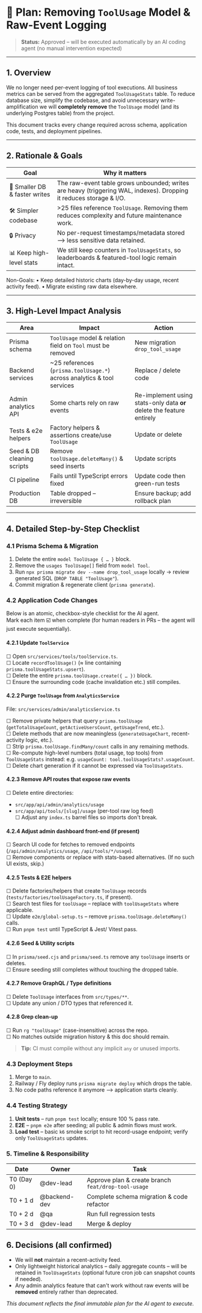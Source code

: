# 🚧 Plan: Removing `ToolUsage` Model & Raw-Event Logging

> **Status:** Approved – will be executed automatically by an AI coding agent (no manual intervention expected)

---

## 1. Overview

We no longer need per-event logging of tool executions. All business metrics can be served from the aggregated `ToolUsageStats` table. To reduce database size, simplify the codebase, and avoid unnecessary write-amplification we will **completely remove** the `ToolUsage` model (and its underlying Postgres table) from the project.

This document tracks every change required across schema, application code, tests, and deployment pipelines.

---

## 2. Rationale & Goals

| Goal | Why it matters |
|------|----------------|
| 🚀  Smaller DB & faster writes | The raw-event table grows unbounded; writes are heavy (triggering WAL, indexes). Dropping it reduces storage & I/O. |
| 🛠️  Simpler codebase | >25 files reference `ToolUsage`. Removing them reduces complexity and future maintenance work. |
| 🔒  Privacy | No per-request timestamps/metadata stored ⟶ less sensitive data retained. |
| 📊  Keep high-level stats | We still keep counters in `ToolUsageStats`, so leaderboards & featured-tool logic remain intact. |

Non-Goals:
• Keep detailed historic charts (day-by-day usage, recent activity feed).
• Migrate existing raw data elsewhere.

---

## 3. High-Level Impact Analysis

| Area | Impact | Action |
|------|--------|--------|
| Prisma schema | `ToolUsage` model & relation field on `Tool` must be removed | New migration `drop_tool_usage` |
| Backend services | ~25 references (`prisma.toolUsage.*`) across analytics & tool services | Replace / delete code |
| Admin analytics API | Some charts rely on raw events | Re-implement using stats-only data **or** delete the feature entirely |
| Tests & e2e helpers | Factory helpers & assertions create/use `ToolUsage` | Update or delete |
| Seed & DB cleaning scripts | Remove `toolUsage.deleteMany()` & seed inserts | Update scripts |
| CI pipeline | Fails until TypeScript errors fixed | Update code then green-run tests |
| Production DB | Table dropped – irreversible | Ensure backup; add rollback plan |

---

## 4. Detailed Step-by-Step Checklist

### 4.1 Prisma Schema & Migration

1. Delete the entire `model ToolUsage { … }` block.  
2. Remove the `usages ToolUsage[]` field from `model Tool`.  
3. Run `npx prisma migrate dev --name drop_tool_usage` locally → review generated SQL (`DROP TABLE "ToolUsage"`).  
4. Commit migration & regenerate client (`prisma generate`).

### 4.2 Application Code Changes

Below is an atomic, checkbox-style checklist for the AI agent.  
Mark each item ☑️ when complete (for human readers in PRs – the agent will just execute sequentially).

#### 4.2.1  Update `ToolService`

☐  Open `src/services/tools/toolService.ts`.  
☐  Locate `recordToolUsage()` (≈ line containing `prisma.toolUsageStats.upsert`).  
☐  Delete the entire `prisma.toolUsage.create({ … })` block.  
☐  Ensure the surrounding code (cache invalidation etc.) still compiles.  

#### 4.2.2  Purge `ToolUsage` from `AnalyticsService`

File: `src/services/admin/analyticsService.ts`

☐  Remove private helpers that query `prisma.toolUsage` (`getTotalUsageCount`, `getActiveUsersCount`, `getUsageTrend`, etc.).  
☐  Delete methods that are now meaningless (`generateUsageChart`, recent-activity logic, etc.).  
☐  Strip `prisma.toolUsage.findMany/count` calls in any remaining methods.  
☐  Re-compute high-level numbers (total usage, top tools) from `ToolUsageStats` instead: e.g. `usageCount: tool.toolUsageStats?.usageCount`.  
☐  Delete chart generation if it cannot be expressed via `ToolUsageStats`.

#### 4.2.3  Remove API routes that expose raw events

☐  Delete entire directories:
  * `src/app/api/admin/analytics/usage`  
  * `src/app/api/tools/[slug]/usage` (per-tool raw log feed)  
☐  Adjust any `index.ts` barrel files so imports don't break.

#### 4.2.4  Adjust admin dashboard front-end (if present)

☐  Search UI code for fetches to removed endpoints (`/api/admin/analytics/usage`, `/api/tools/*/usage`).  
☐  Remove components or replace with stats-based alternatives.  (If no such UI exists, skip.)

#### 4.2.5  Tests & E2E helpers

☐  Delete factories/helpers that create `ToolUsage` records (`tests/factories/toolUsageFactory.ts`, if present).  
☐  Search test files for `toolUsage` – replace with `toolUsageStats` where applicable.  
☐  Update `e2e/global-setup.ts` – remove `prisma.toolUsage.deleteMany()` calls.  
☐  Run `pnpm test` until TypeScript & Jest/ Vitest pass.

#### 4.2.6  Seed & Utility scripts

☐  In `prisma/seed.cjs` and `prisma/seed.ts` remove any `toolUsage` inserts or deletes.  
☐  Ensure seeding still completes without touching the dropped table.

#### 4.2.7  Remove GraphQL / Type definitions

☐  Delete `ToolUsage` interfaces from `src/types/**`.  
☐  Update any union / DTO types that referenced it.

#### 4.2.8  Grep clean-up

☐  Run `rg "toolUsage"` (case-insensitive) across the repo.  
☐  No matches outside migration history & this doc should remain.

> **Tip:** CI must compile without any implicit `any` or unused imports.

### 4.3 Deployment Steps

1. Merge to `main`.  
2. Railway / Fly deploy runs `prisma migrate deploy` which drops the table.  
3. No code paths reference it anymore ⟶ application starts cleanly.

### 4.4 Testing Strategy

1. **Unit tests** – run `pnpm test` locally; ensure 100 % pass rate.  
2. **E2E** – `pnpm e2e` after seeding; all public & admin flows must work.  
3. **Load test** – basic `k6` smoke script to hit record-usage endpoint; verify only `ToolUsageStats` updates.

### 5. Timeline & Responsibility

| Date | Owner | Task |
|------|-------|------|
| T0 (Day 0) | @dev-lead | Approve plan & create branch `feat/drop-tool-usage` |
| T0 + 1 d | @backend-dev | Complete schema migration & code refactor |
| T0 + 2 d | @qa | Run full regression tests |
| T0 + 3 d | @dev-lead | Merge & deploy |

## 6. Decisions (all confirmed)

* We will **not** maintain a recent-activity feed.
* Only lightweight historical analytics – daily aggregate counts – will be retained in `ToolUsageStats` (optional future cron job can snapshot counts if needed).
* Any admin analytics feature that can't work without raw events will be **removed** entirely rather than deprecated.

_This document reflects the final immutable plan for the AI agent to execute._ 